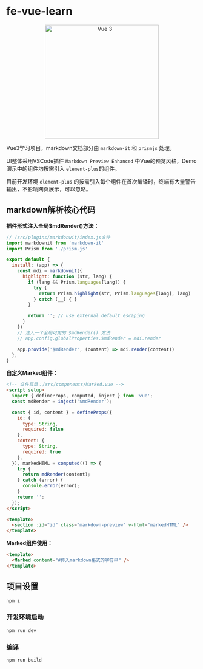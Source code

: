 # fe-vue-learn

<p align="center">
  <img alt="Vue 3" src="https://avatars.githubusercontent.com/u/6128107?s=200&v=4" width="300">
  </a>
</p>

Vue3学习项目，markdown文档部分由 `markdown-it` 和 `prismjs` 处理。

UI整体采用VSCode插件 `Markdown Preview Enhanced` 中Vue的预览风格，Demo演示中的组件均按需引入 `element-plus`的组件。

目前开发环境 `element-plus` 的按需引入每个组件在首次编译时，终端有大量警告输出，不影响网页展示，可以忽略。

## markdown解析核心代码

**插件形式注入全局$mdRender()方法：**  

```js
// /src/plugins/markdonwit/index.js文件
import markdownit from 'markdown-it'
import Prism from './prism.js'

export default {
  install: (app) => {
    const mdi = markdownit({
      highlight: function (str, lang) {
        if (lang && Prism.languages[lang]) {
          try {
            return Prism.highlight(str, Prism.languages[lang], lang)
          } catch (__) { }
        }

        return ''; // use external default escaping
      }
    })
    // 注入一个全局可用的 $mdRender() 方法
    // app.config.globalProperties.$mdRender = mdi.render

    app.provide('$mdRender', (content) => mdi.render(content))
  },
}
```

**自定义Marked组件：**  

```html
<!-- 文件目录：/src/components/Marked.vue -->
<script setup>
  import { defineProps, computed, inject } from 'vue';
  const mdRender = inject('$mdRender');

  const { id, content } = defineProps({
    id: {
      type: String,
      required: false
    },
    content: {
      type: String,
      required: true
    },
  }), markedHTML = computed(() => {
    try {
      return mdRender(content);
    } catch (error) {
      console.error(error);
    }
    return '';
  });
</script>

<template>
  <section :id="id" class="markdown-preview" v-html="markedHTML" />
</template>
```

**Marked组件使用：**

```html
<template>
  <Marked content="#传入markdown格式的字符串" />
</template>
```

## 项目设置

```bash
npm i
```

### 开发环境启动

```bash
npm run dev
```

### 编译

```bash
npm run build
```
